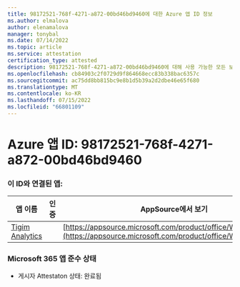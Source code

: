 ```yaml
---
title: 98172521-768f-4271-a872-00bd46bd9460에 대한 Azure 앱 ID 정보
ms.author: elmalova
author: elenamalova
manager: tonybal
ms.date: 07/14/2022
ms.topic: article
ms.service: attestation
certification_type: attested
description: 98172521-768f-4271-a872-00bd46bd9460에 대해 사용 가능한 모든 보안 및 규정 준수 정보입니다.
ms.openlocfilehash: cb84903c2f0729d9f864668ecc83b338bac6357c
ms.sourcegitcommit: ac75dd8bb815bc9e8b1d5b39a2d2dbe46e65f680
ms.translationtype: MT
ms.contentlocale: ko-KR
ms.lasthandoff: 07/15/2022
ms.locfileid: "66801109"
---
```

# <a name="azure-app-id-98172521-768f-4271-a872-00bd46bd9460"></a>Azure 앱 ID: 98172521-768f-4271-a872-00bd46bd9460


### <a name="apps-associated-with-this-id"></a>이 ID와 연결된 앱:
| **앱 이름** | **인증** | **AppSource에서 보기** |
|--------------|---------------|-----------------------|
| [Tigim Analytics](../forward/WA200004242.md) |  | [https://appsource.microsoft.com/product/office/WA200004242](https://appsource.microsoft.com/product/office/WA200004242) |

### <a name="microsoft-365-app-compliance-status"></a>Microsoft 365 앱 준수 상태
- 게시자 Attestaton 상태: 완료됨

